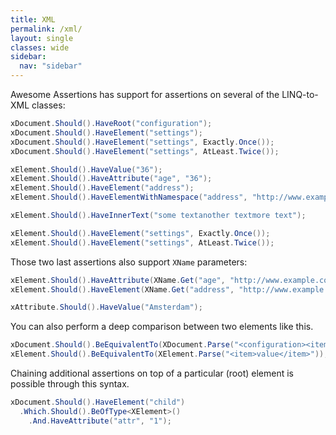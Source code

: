 ```yaml
---
title: XML
permalink: /xml/
layout: single
classes: wide
sidebar:
  nav: "sidebar"
---
```


Awesome Assertions has support for assertions on several of the LINQ-to-XML classes:

```csharp
xDocument.Should().HaveRoot("configuration");
xDocument.Should().HaveElement("settings");
xDocument.Should().HaveElement("settings", Exactly.Once());
xDocument.Should().HaveElement("settings", AtLeast.Twice());

xElement.Should().HaveValue("36");
xElement.Should().HaveAttribute("age", "36");
xElement.Should().HaveElement("address");
xElement.Should().HaveElementWithNamespace("address", "http://www.example.com/2012/test");

xElement.Should().HaveInnerText("some textanother textmore text");

xElement.Should().HaveElement("settings", Exactly.Once());
xElement.Should().HaveElement("settings", AtLeast.Twice());
```

Those two last assertions also support `XName` parameters:

```csharp
xElement.Should().HaveAttribute(XName.Get("age", "http://www.example.com/2012/test"), "36");
xElement.Should().HaveElement(XName.Get("address", "http://www.example.com/2012/test"));

xAttribute.Should().HaveValue("Amsterdam");
```

You can also perform a deep comparison between two elements like this.

```csharp
xDocument.Should().BeEquivalentTo(XDocument.Parse("<configuration><item>value</item></configuration>"));
xElement.Should().BeEquivalentTo(XElement.Parse("<item>value</item>"));
```

Chaining additional assertions on top of a particular (root) element is possible through this syntax.

```csharp
xDocument.Should().HaveElement("child")
  .Which.Should().BeOfType<XElement>()
    .And.HaveAttribute("attr", "1");
```
